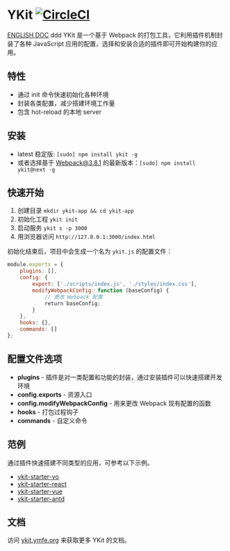 # YKit [![CircleCI](https://circleci.com/gh/YMFE/ykit.svg?style=shield)](https://circleci.com/gh/YMFE/ykit)

[ENGLISH DOC](./README-en.md)
ddd 
YKit 是一个基于 Webpack 的打包工具，它利用插件机制封装了各种 JavaScript 应用的配置，选择和安装合适的插件即可开始构建你的应用。

## 特性

- 通过 init 命令快速初始化各种环境
- 封装各类配置，减少搭建环境工作量
- 包含 hot-reload 的本地 server

## 安装

- latest 稳定版: `[sudo] npm install ykit -g`
- 或者选择基于 Webpack@3.8.1 的最新版本：`[sudo] npm install ykit@next -g`

## 快速开始


1. 创建目录 `mkdir ykit-app && cd ykit-app`
2. 初始化工程 `ykit init`
3. 启动服务 `ykit s -p 3000`
4. 用浏览器访问 `http://127.0.0.1:3000/index.html`

初始化结束后，项目中会生成一个名为 `ykit.js` 的配置文件：

```javascript
module.exports = {
    plugins: [],
    config: {
        export: ['./scripts/index.js', './styles/index.css'],
        modifyWebpackConfig: function (baseConfig) {
            // 更改 Webpack 配置
            return baseConfig;
        }
    },
    hooks: {},
    commands: []
};
```

## 配置文件选项

- **plugins** - 插件是对一类配置和功能的封装，通过安装插件可以快速搭建开发环境
- **config.exports** - 资源入口
- **config.modifyWebpackConfig** - 用来更改 Webpack 现有配置的函数
- **hooks** - 打包过程钩子
- **commands** - 自定义命令

## 范例

通过插件快速搭建不同类型的应用，可参考以下示例。

- [ykit-starter-yo][2]
- [ykit-starter-react][3]
- [ykit-starter-vue][4]
- [ykit-starter-antd][5]

## 文档

访问 [ykit.ymfe.org][1] 来获取更多 YKit 的文档。

[1]: https://ykit.ymfe.org/
[2]: https://github.com/roscoe054/ykit-starter-yo
[3]: https://github.com/roscoe054/ykit-starter-react
[4]: https://github.com/roscoe054/ykit-starter-vue
[5]: https://github.com/roscoe054/ykit-starter-antd
